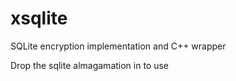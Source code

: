 xsqlite
=======

SQLite encryption implementation and C++ wrapper

Drop the sqlite almagamation in to use
